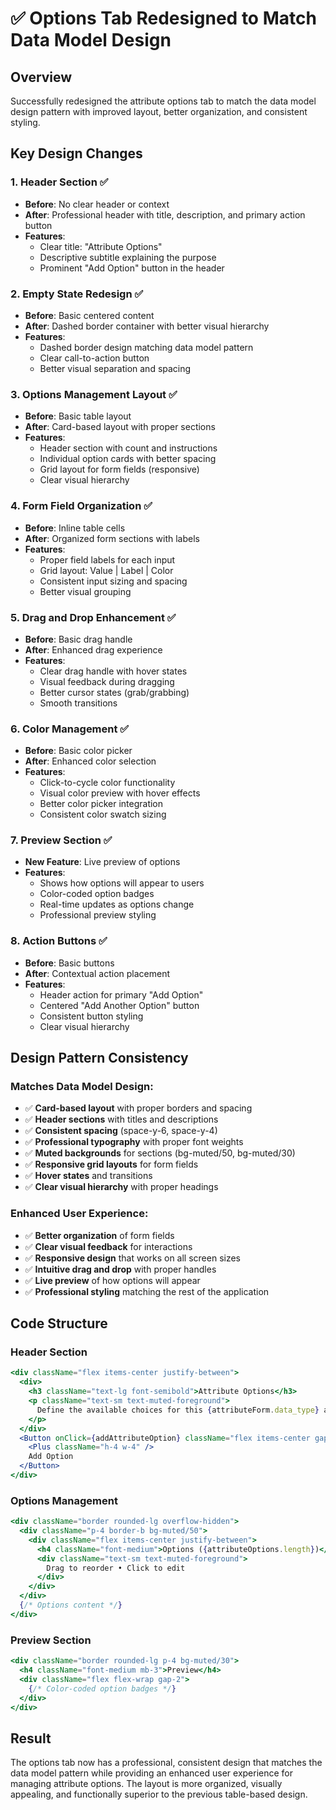 # ✅ Options Tab Redesigned to Match Data Model Design

## Overview
Successfully redesigned the attribute options tab to match the data model design pattern with improved layout, better organization, and consistent styling.

## Key Design Changes

### 1. **Header Section** ✅
- **Before**: No clear header or context
- **After**: Professional header with title, description, and primary action button
- **Features**: 
  - Clear title: "Attribute Options"
  - Descriptive subtitle explaining the purpose
  - Prominent "Add Option" button in the header

### 2. **Empty State Redesign** ✅
- **Before**: Basic centered content
- **After**: Dashed border container with better visual hierarchy
- **Features**:
  - Dashed border design matching data model pattern
  - Clear call-to-action button
  - Better visual separation and spacing

### 3. **Options Management Layout** ✅
- **Before**: Basic table layout
- **After**: Card-based layout with proper sections
- **Features**:
  - Header section with count and instructions
  - Individual option cards with better spacing
  - Grid layout for form fields (responsive)
  - Clear visual hierarchy

### 4. **Form Field Organization** ✅
- **Before**: Inline table cells
- **After**: Organized form sections with labels
- **Features**:
  - Proper field labels for each input
  - Grid layout: Value | Label | Color
  - Consistent input sizing and spacing
  - Better visual grouping

### 5. **Drag and Drop Enhancement** ✅
- **Before**: Basic drag handle
- **After**: Enhanced drag experience
- **Features**:
  - Clear drag handle with hover states
  - Visual feedback during dragging
  - Better cursor states (grab/grabbing)
  - Smooth transitions

### 6. **Color Management** ✅
- **Before**: Basic color picker
- **After**: Enhanced color selection
- **Features**:
  - Click-to-cycle color functionality
  - Visual color preview with hover effects
  - Better color picker integration
  - Consistent color swatch sizing

### 7. **Preview Section** ✅
- **New Feature**: Live preview of options
- **Features**:
  - Shows how options will appear to users
  - Color-coded option badges
  - Real-time updates as options change
  - Professional preview styling

### 8. **Action Buttons** ✅
- **Before**: Basic buttons
- **After**: Contextual action placement
- **Features**:
  - Header action for primary "Add Option"
  - Centered "Add Another Option" button
  - Consistent button styling
  - Clear visual hierarchy

## Design Pattern Consistency

### **Matches Data Model Design:**
- ✅ **Card-based layout** with proper borders and spacing
- ✅ **Header sections** with titles and descriptions
- ✅ **Consistent spacing** (space-y-6, space-y-4)
- ✅ **Professional typography** with proper font weights
- ✅ **Muted backgrounds** for sections (bg-muted/50, bg-muted/30)
- ✅ **Responsive grid layouts** for form fields
- ✅ **Hover states** and transitions
- ✅ **Clear visual hierarchy** with proper headings

### **Enhanced User Experience:**
- ✅ **Better organization** of form fields
- ✅ **Clear visual feedback** for interactions
- ✅ **Responsive design** that works on all screen sizes
- ✅ **Intuitive drag and drop** with proper handles
- ✅ **Live preview** of how options will appear
- ✅ **Professional styling** matching the rest of the application

## Code Structure

### **Header Section**
```jsx
<div className="flex items-center justify-between">
  <div>
    <h3 className="text-lg font-semibold">Attribute Options</h3>
    <p className="text-sm text-muted-foreground">
      Define the available choices for this {attributeForm.data_type} attribute
    </p>
  </div>
  <Button onClick={addAttributeOption} className="flex items-center gap-2">
    <Plus className="h-4 w-4" />
    Add Option
  </Button>
</div>
```

### **Options Management**
```jsx
<div className="border rounded-lg overflow-hidden">
  <div className="p-4 border-b bg-muted/50">
    <div className="flex items-center justify-between">
      <h4 className="font-medium">Options ({attributeOptions.length})</h4>
      <div className="text-sm text-muted-foreground">
        Drag to reorder • Click to edit
      </div>
    </div>
  </div>
  {/* Options content */}
</div>
```

### **Preview Section**
```jsx
<div className="border rounded-lg p-4 bg-muted/30">
  <h4 className="font-medium mb-3">Preview</h4>
  <div className="flex flex-wrap gap-2">
    {/* Color-coded option badges */}
  </div>
</div>
```

## Result
The options tab now has a professional, consistent design that matches the data model pattern while providing an enhanced user experience for managing attribute options. The layout is more organized, visually appealing, and functionally superior to the previous table-based design.
